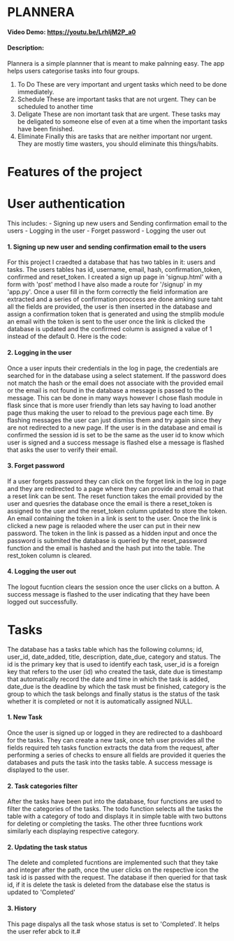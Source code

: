 # PLANNERA
#### Video Demo:  <https://youtu.be/LrhIjM2P_a0>
#### Description:
Plannera is a simple plannner that is meant to make palnning easy. The app helps users categorise tasks into four groups.
1. To Do
These are very important and urgent tasks which need to be done immediately.
2. Schedule
These are important tasks that are not urgent. They can be scheduled to another time
3. Deligate
These are non imortant task that are urgent. These tasks may be deligated to someone else of even at a time when the important tasks have been finished.
4. Eliminate
Finally this are tasks that are neither important nor urgent. They are mostly time wasters, you should eliminate this things/habits.

# Features of the project
# User authentication
This includes:
    - Signing up new users and Sending confirmation email to the users
    - Logging in the user
    - Forget password
    - Logging the user out
#### 1. Signing up new user and sending confirmation email to the users
For this project I craedted a database that has two tables in it: users and tasks. The users tables has id, username, email, hash, confirmation_token, confirmed and reset_token. I created a sign up page in 'signup.html' with a form with 'post' method I have also made a route for '/signup' in my 'app.py'.
Once a user fill in the form correctly the field information are extracted and a series of confirmation proccess are done amking sure taht all the fields are provided, the user is then inserted in the database and assign a confirmation token that is generated and using the stmplib module an email with the token is sent to the user once the link is clicked the database is updated and the confirmed column is assigned a value of 1 instead of the default 0. Here is the code:

#### 2. Logging in the user
Once a user inputs their credentials in the log in page, the credentials are searched for in the database using a select statement. If the password does not match the hash or the email does not associate with the provided email or the email is not found in the database a message is passed to the message. This can be done in many ways however I chose flash module in flask since that is more user friendly than lets say having to load another page thus making the user to reload to the previous page each time. By flashing messages the user can just dismiss them and try again since they are not redirected to a new page. If the user is in the database and email is confirmed the session id is set to be the same as the user id to know which user is signed and a success message is flashed else a message is flashed that asks the user to verify their email.

#### 3. Forget password
If a user forgets password they can click on the forget link in the log in page and they are redirected to a page where they can provide and email so that a reset link can be sent. The reset function takes the email provided by the user and quesries the database once the email is there a reset_token is assigned to the user and the reset_token column updated to store the token. An email containing the token in a link is sent to the user. Once the link is clicked a new page is relaoded where the user can put in their new password. The token in the link is passed as a hidden input and once the password is submited the database is queried by the reset_password function and the email is hashed and the hash put into the table. The rest_token column is cleared.

#### 4. Logging the user out
The logout fucntion clears the session once the user clicks on a button. A success message is flashed to the user indicating that they have been logged out successfully.

# Tasks
The database has a tasks table which has the following columns; id, user_id, date_added, title, description, date_due, category and status. The id is the primary key that is used to identify each task, user_id is a foreign key that refers to the user (id) who created the task, date due is timestamp that automatically record the date and time in which the task is added, date_due is the deadline by which the task must be finished, category is the group to which the task belongs and finally status is the status of the task whether it is completed or not it is automatically assigned NULL.
#### 1. New Task
Once the user is signed up or logged in they are redirected to a dashboard for the tasks. They can create a new task, once teh user provides all the fields required teh tasks function extracts the data from the request, after performing a series of checks to ensure all fields are provided it queries the databases and puts the task into the tasks table. A success message is displayed to the user.

#### 2. Task categories filter
After the tasks have been put into the database, four functions are used to filter the categories of the tasks. The todo function selects all the tasks the table with a category of todo and displays it in simple table with two buttons for deleting or completing the tasks. The other three fucntions work similarly each displaying respective category.

#### 2. Updating the task status
The delete and completed fucntions are implemented such that they take and integer after the path, once the user clicks on the respective icon the task id is passed with the request. The database if then queried for that task id, if it is delete the task is deleted from the database else the status is updated to 'Completed'

#### 3. History
This page dispalys all the task whose status is set to 'Completed'. It helps the user refer abck to it.#
